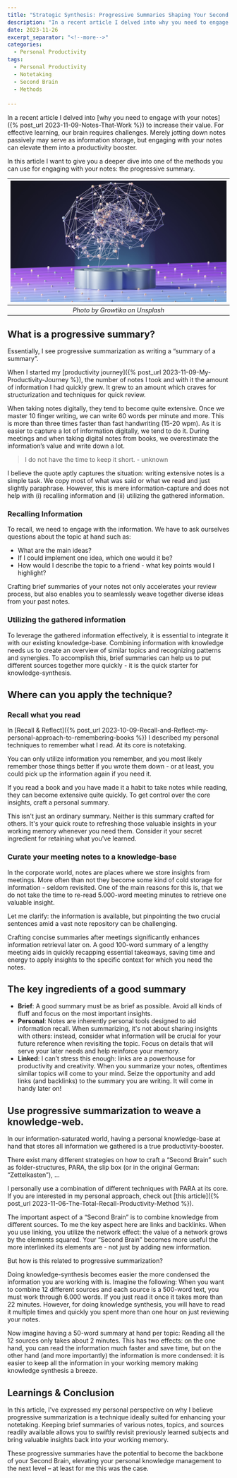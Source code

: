 ```yaml
---
title: "Strategic Synthesis: Progressive Summaries Shaping Your Second Brain"
description: "In a recent article I delved into why you need to engage with your notes to increase their value. For effective learning, our brain requires challenges. Merely jotting down notes passively may serve as information storage, but engaging with your notes can elevate them into a productivity booster."
date: 2023-11-26
excerpt_separator: "<!--more-->"
categories:
  - Personal Productivity
tags:
  - Personal Productivity
  - Notetaking
  - Second Brain
  - Methods

---
```

In a recent article I delved into [why you need to engage with your notes]({% post_url 2023-11-09-Notes-That-Work %}) to increase their value. For effective learning, our brain requires challenges. Merely jotting down notes passively may serve as information storage, but engaging with your notes can elevate them into a productivity booster.

In this article I want to give you a deeper dive into one of the methods you can use for engaging with your notes: the progressive summary.

| ![image](/assets/images/growtika-AI-brain-unsplash.jpg) |
|:--:|
| *Photo by Growtika on Unsplash* |

## What is a progressive summary?

Essentially, I see progressive summarization as writing a “summary of a summary”.

When I started my [productivity journey]({% post_url 2023-11-09-My-Productivity-Journey %}), the number of notes I took and with it the amount of information I had quickly grew. It grew to an amount which craves for structurization and techniques for quick review.

When taking notes digitally, they tend to become quite extensive. Once we master 10 finger writing, we can write 60 words per minute and more. This is more than three times faster than fast handwriting (15-20 wpm). As it is easier to capture a lot of information digitally, we tend to do it. During meetings and when taking digital notes from books, we overestimate the information’s value and write down a lot.

> I do not have the time to keep it short. - unknown
> 

I believe the quote aptly captures the situation: writing extensive notes is a simple task. We copy most of what was said or what we read and just slightly paraphrase. However, this is mere information-capture and does not help with (i) recalling information and (ii) utilizing the gathered information.

### Recalling Information

To recall, we need to engage with the information. We have to ask ourselves questions about the topic at hand such as:

- What are the main ideas?
- If I could implement one idea, which one would it be?
- How would I describe the topic to a friend - what key points would I highlight?

Crafting brief summaries of your notes not only accelerates your review process, but also enables you to seamlessly weave together diverse ideas from your past notes.

### Utilizing the gathered information

To leverage the gathered information effectively, it is essential to integrate it with our existing knowledge-base. Combining information with knowledge needs us to create an overview of similar topics and recognizing patterns and synergies. To accomplish this, brief summaries can help us to put different sources together more quickly - it is the quick starter for knowledge-synthesis.

## Where can you apply the technique?

### Recall what you read

In [Recall & Reflect]({% post_url 2023-10-09-Recall-and-Reflect-my-personal-approach-to-remembering-books %}) I described my personal techniques to remember what I read. At its core is notetaking.

You can only utilize information you remember, and you most likely remember those things better if you wrote them down - or at least, you could pick up the information again if you need it.

If you read a book and you have made it a habit to take notes while reading, they can become extensive quite quickly. To get control over the core insights, craft a personal summary.

This isn't just an ordinary summary. Neither is this summary crafted for others. It's your quick route to refreshing those valuable insights in your working memory whenever you need them. Consider it your secret ingredient for retaining what you've learned.

### Curate your meeting notes to a knowledge-base

In the corporate world, notes are places where we store insights from meetings. More often than not they become some kind of cold storage for information - seldom revisited. One of the main reasons for this is, that we do not take the time to re-read 5.000-word meeting minutes to retrieve one valuable insight.

Let me clarify: the information is available, but pinpointing the two crucial sentences amid a vast note repository can be challenging.

Crafting concise summaries after meetings significantly enhances information retrieval later on. A good 100-word summary of a lengthy meeting aids in quickly recapping essential takeaways, saving time and energy to apply insights to the specific context for which you need the notes.

## The key ingredients of a good summary

- **Brief**: A good summary must be as brief as possible. Avoid all kinds of fluff and focus on the most important insights.
- **Personal**: Notes are inherently personal tools designed to aid information recall. When summarizing, it's not about sharing insights with others: instead, consider what information will be crucial for your future reference when revisiting the topic. Focus on details that will serve your later needs and help reinforce your memory.
- **Linked**: I can’t stress this enough: links are a powerhouse for productivity and creativity. When you summarize your notes, oftentimes similar topics will come to your mind. Seize the opportunity and add links (and backlinks) to the summary you are writing. It will come in handy later on!

## Use progressive summarization to weave a knowledge-web.

In our information-saturated world, having a personal knowledge-base at hand that stores all information we gathered is a true productivity-booster.

There exist many different strategies on how to craft a “Second Brain” such as folder-structures, PARA, the slip box (or in the original German: “Zettelkasten”), …

I personally use a combination of different techniques with PARA at its core. If you are interested in my personal approach, check out [this article]({% post_url 2023-11-06-The-Total-Recall-Productivity-Method %}).

The important aspect of a “Second Brain” is to combine knowledge from different sources. To me the key aspect here are links and backlinks. When you use linking, you utilize the network effect: the value of a network grows by the elements squared. Your “Second Brain” becomes more useful the more interlinked its elements are - not just by adding new information.

But how is this related to progressive summarization?

Doing knowledge-synthesis becomes easier the more condensed the information you are working with is. Imagine the following: When you want to combine 12 different sources and each source is a 500-word text, you must work through 6.000 words. If you just read it once it takes more than 22 minutes. However, for doing knowledge synthesis, you will have to read it multiple times and quickly you spent more than one hour on just reviewing your notes.

Now imagine having a 50-word summary at hand per topic: Reading all the 12 sources only takes about 2 minutes. This has two effects: on the one hand, you can read the information much faster and save time, but on the other hand (and more importantly) the information is more condensed: it is easier to keep all the information in your working memory making knowledge synthesis a breeze.

## Learnings & Conclusion

In this article, I've expressed my personal perspective on why I believe progressive summarization is a technique ideally suited for enhancing your notetaking. Keeping brief summaries of various notes, topics, and sources readily available allows you to swiftly revisit previously learned subjects and bring valuable insights back into your working memory.

These progressive summaries have the potential to become the backbone of your Second Brain, elevating your personal knowledge management to the next level – at least for me this was the case.